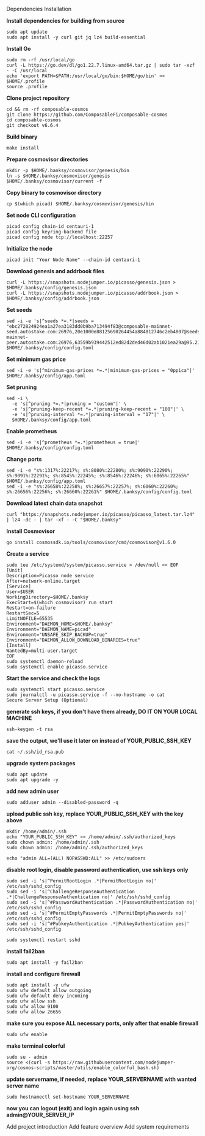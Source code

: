 Dependencies Installation

**Install dependencies for building from source**
```
sudo apt update
sudo apt install -y curl git jq lz4 build-essential
```

**Install Go**
```
sudo rm -rf /usr/local/go
curl -L https://go.dev/dl/go1.22.7.linux-amd64.tar.gz | sudo tar -xzf - -C /usr/local
echo 'export PATH=$PATH:/usr/local/go/bin:$HOME/go/bin' >> $HOME/.profile
source .profile
```

**Clone project repository**
```
cd && rm -rf composable-cosmos
git clone https://github.com/ComposableFi/composable-cosmos
cd composable-cosmos
git checkout v6.6.4
```

**Build binary**
```
make install
```

**Prepare cosmovisor directories**
```
mkdir -p $HOME/.banksy/cosmovisor/genesis/bin
ln -s $HOME/.banksy/cosmovisor/genesis $HOME/.banksy/cosmovisor/current -f
```

**Copy binary to cosmovisor directory**
```
cp $(which picad) $HOME/.banksy/cosmovisor/genesis/bin
```

**Set node CLI configuration**
```
picad config chain-id centauri-1
picad config keyring-backend file
picad config node tcp://localhost:22257
```

**Initialize the node**
```
picad init "Your Node Name" --chain-id centauri-1
```

**Download genesis and addrbook files**
```
curl -L https://snapshots.nodejumper.io/picasso/genesis.json > $HOME/.banksy/config/genesis.json
curl -L https://snapshots.nodejumper.io/picasso/addrbook.json > $HOME/.banksy/config/addrbook.json
```

**Set seeds**
```
sed -i -e 's|^seeds *=.*|seeds = "ebc272824924ea1a27ea3183dd0b9ba713494f83@composable-mainnet-seed.autostake.com:26976,20e1000e88125698264454a884812746c2eb4807@seeds.lavenderfive.com:22256,a3910d1bf22b4dacf66979d6ea75fd134aee00db@seed.composable.validatus.com:2000,8542cd7e6bf9d260fef543bc49e59be5a3fa9074@seed.publicnode.com:26656,aa6398f9644e98fa3d04f7dbdd7740c995eb0530@composable.seed.stavr.tech:20306,ebc272824924ea1a27ea3183dd0b9ba713494f83@composable-mainnet-peer.autostake.com:26976,63559b939442512ed82d2ded46d02ab1021ea29a@95.214.55.138:53656,7082a715395427a519e611ed1454b0965fd95ef5@138.201.21.197:37656,715af1847e1c785510d4cb94ac29f2bd7d0ddf91@65.108.206.74:36656,c6eefdcc5cbe41dd457183c7c3bd7311ddf97638@composable.peer.stakevillage.net:16156"|' $HOME/.banksy/config/config.toml
```

**Set minimum gas price**
```
sed -i -e 's|^minimum-gas-prices *=.*|minimum-gas-prices = "0ppica"|' $HOME/.banksy/config/app.toml
```

**Set pruning**
```
sed -i \
  -e 's|^pruning *=.*|pruning = "custom"|' \
  -e 's|^pruning-keep-recent *=.*|pruning-keep-recent = "100"|' \
  -e 's|^pruning-interval *=.*|pruning-interval = "17"|' \
  $HOME/.banksy/config/app.toml
```

**Enable prometheus**
```
sed -i -e 's|^prometheus *=.*|prometheus = true|' $HOME/.banksy/config/config.toml
```

**Change ports**
```
sed -i -e "s%:1317%:22217%; s%:8080%:22280%; s%:9090%:22290%; s%:9091%:22291%; s%:8545%:22245%; s%:8546%:22246%; s%:6065%:22265%" $HOME/.banksy/config/app.toml
sed -i -e "s%:26658%:22258%; s%:26657%:22257%; s%:6060%:22260%; s%:26656%:22256%; s%:26660%:22261%" $HOME/.banksy/config/config.toml
```

**Download latest chain data snapshot**
```
curl "https://snapshots.nodejumper.io/picasso/picasso_latest.tar.lz4" | lz4 -dc - | tar -xf - -C "$HOME/.banksy"
```

**Install Cosmovisor**
```
go install cosmossdk.io/tools/cosmovisor/cmd/cosmovisor@v1.6.0
```

**Create a service**
```
sudo tee /etc/systemd/system/picasso.service > /dev/null << EOF
[Unit]
Description=Picasso node service
After=network-online.target
[Service]
User=$USER
WorkingDirectory=$HOME/.banksy
ExecStart=$(which cosmovisor) run start
Restart=on-failure
RestartSec=5
LimitNOFILE=65535
Environment="DAEMON_HOME=$HOME/.banksy"
Environment="DAEMON_NAME=picad"
Environment="UNSAFE_SKIP_BACKUP=true"
Environment="DAEMON_ALLOW_DOWNLOAD_BINARIES=true"
[Install]
WantedBy=multi-user.target
EOF
sudo systemctl daemon-reload
sudo systemctl enable picasso.service
```

**Start the service and check the logs**
```
sudo systemctl start picasso.service
sudo journalctl -u picasso.service -f --no-hostname -o cat
Secure Server Setup (Optional)
```

**generate ssh keys, if you don't have them already, DO IT ON YOUR LOCAL MACHINE**
```
ssh-keygen -t rsa
```

**save the output, we'll use it later on instead of YOUR_PUBLIC_SSH_KEY**
```
cat ~/.ssh/id_rsa.pub
```

**upgrade system packages**
```
sudo apt update
sudo apt upgrade -y
```

**add new admin user**
```
sudo adduser admin --disabled-password -q
```

**upload public ssh key, replace YOUR_PUBLIC_SSH_KEY with the key above**
```
mkdir /home/admin/.ssh
echo "YOUR_PUBLIC_SSH_KEY" >> /home/admin/.ssh/authorized_keys
sudo chown admin: /home/admin/.ssh
sudo chown admin: /home/admin/.ssh/authorized_keys

echo "admin ALL=(ALL) NOPASSWD:ALL" >> /etc/sudoers
```

**disable root login, disable password authentication, use ssh keys only**
```
sudo sed -i 's|^PermitRootLogin .*|PermitRootLogin no|' /etc/ssh/sshd_config
sudo sed -i 's|^ChallengeResponseAuthentication .*|ChallengeResponseAuthentication no|' /etc/ssh/sshd_config
sudo sed -i 's|^#PasswordAuthentication .*|PasswordAuthentication no|' /etc/ssh/sshd_config
sudo sed -i 's|^#PermitEmptyPasswords .*|PermitEmptyPasswords no|' /etc/ssh/sshd_config
sudo sed -i 's|^#PubkeyAuthentication .*|PubkeyAuthentication yes|' /etc/ssh/sshd_config

sudo systemctl restart sshd
```

**install fail2ban**
```
sudo apt install -y fail2ban
```

**install and configure firewall**
```
sudo apt install -y ufw
sudo ufw default allow outgoing
sudo ufw default deny incoming
sudo ufw allow ssh
sudo ufw allow 9100
sudo ufw allow 26656
```

**make sure you expose ALL necessary ports, only after that enable firewall**
```
sudo ufw enable
```

**make terminal colorful**
```
sudo su - admin
source <(curl -s https://raw.githubusercontent.com/nodejumper-org/cosmos-scripts/master/utils/enable_colorful_bash.sh)
```

**update servername, if needed, replace YOUR_SERVERNAME with wanted server name**
```
sudo hostnamectl set-hostname YOUR_SERVERNAME
```

**now you can logout (exit) and login again using ssh admin@YOUR_SERVER_IP**

Add project introduction
Add feature overview
Add system requirements
